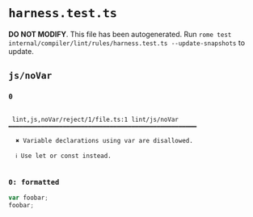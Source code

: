 # `harness.test.ts`

**DO NOT MODIFY**. This file has been autogenerated. Run `rome test internal/compiler/lint/rules/harness.test.ts --update-snapshots` to update.

## `js/noVar`

### `0`

```

 lint,js,noVar/reject/1/file.ts:1 lint/js/noVar ━━━━━━━━━━━━━━━━━━━━━━━━━━━━━━━━━━━━━━━━━━━━━━━━━━━━

  ✖ Variable declarations using var are disallowed.

  ℹ Use let or const instead.


```

### `0: formatted`

```ts
var foobar;
foobar;

```
